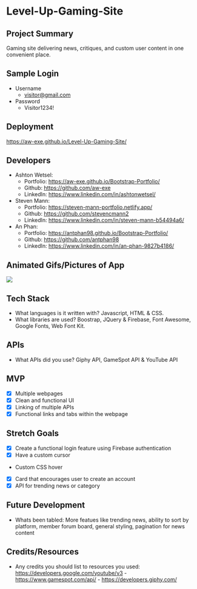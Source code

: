 # Level-Up-Gaming-Site

> [Live Site]: https://aw-exe.github.io/Level-Up-Gaming-Site/

## Project Summary

Gaming site delivering news, critiques, and custom user content in one convenient place.  

## Sample Login

- Username
  - visitor@gmail.com
- Password
  - Visitor1234!

## Deployment

https://aw-exe.github.io/Level-Up-Gaming-Site/

## Developers

- Ashton Wetsel:
  - Portfolio: https://aw-exe.github.io/Bootstrap-Portfolio/
  - Github: https://github.com/aw-exe
  - LinkedIn: https://www.linkedin.com/in/ashtonwetsel/
- Steven Mann:
  - Portfolio: https://steven-mann-portfolio.netlify.app/
  - Github: https://github.com/stevencmann2
  - LinkedIn: https://www.linkedin.com/in/steven-mann-b54494a6/
- An Phan:
  - Portfolio: https://antphan98.github.io/Bootstrap-Portfolio/
  - Github: https://github.com/antphan98
  - LinkedIn: https://www.linkedin.com/in/an-phan-9827b4186/

## Animated Gifs/Pictures of App

![](level-up-gaming/assets/images/screenshot1.png)

## Tech Stack

- What languages is it written with? Javascript, HTML & CSS.
- What libraries are used? Boostrap, JQuery & Firebase, Font Awesome, Google Fonts, Web Font Kit. 

## APIs

- What APIs did you use? Giphy API, GameSpot API & YouTube API

## MVP

- [x] Multiple webpages
- [x] Clean and functional UI
- [x] Linking of multiple APIs
- [x] Functional links and tabs within the webpage

## Stretch Goals

- [x] Create a functional login feature using Firebase authentication
- [x] Have a custom cursor
- Custom CSS hover 
- [x] Card that encourages user to create an account
- [x] API for trending news or category

## Future Development

- Whats been tabled: More featues like trending news, ability to sort by platform, member forum board, general styling, pagination for news content

## Credits/Resources

- Any credits you should list to resources you used: https://developers.google.com/youtube/v3 - https://www.gamespot.com/api/ - https://developers.giphy.com/
